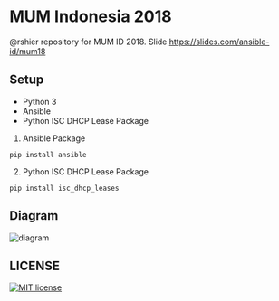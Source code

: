 MUM Indonesia 2018
==================

@rshier repository for MUM ID 2018.
Slide https://slides.com/ansible-id/mum18 

Setup
-----
- Python 3
- Ansible
- Python ISC DHCP Lease Package

1. Ansible Package
```
pip install ansible
```

2. Python ISC DHCP Lease Package
```
pip install isc_dhcp_leases
```

Diagram
-------
![diagram](https://s3.amazonaws.com/media-p.slid.es/uploads/906616/images/5116273/mpls.svg)

LICENSE
-------

[![MIT license](http://img.shields.io/badge/license-MIT-brightgreen.svg)](http://opensource.org/licenses/MIT)

